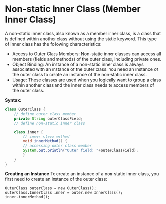 # Non-static Inner Class (Member Inner Class)

A non-static inner class, also known as a member inner class, is a class that is defined within another class without
using the static keyword. This type of inner class has the following characteristics:

- Access to Outer Class Members: Non-static inner classes can access all members (fields and methods) of the outer class,
including private ones.
- Object Binding: An instance of a non-static inner class is always associated with an instance of the outer class. You
need an instance of the outer class to create an instance of the non-static inner class.
- Usage: These classes are used when you logically want to group a class within another class and the inner class needs
to access members of the outer class.

**Syntax:**
```java
class OuterClass {
    // define outer class member
    private String outerClassField;
    // define non-static inner class

    class inner {
        // inner class method
        void innerMethod() {
        // accessing outer class member
        System.out.println("Outer field: "+outerClassField);
        }
    }
}
```
**Creating an Instance**
To create an instance of a non-static inner class, you first need to create an instance of the outer class:
```
OuterClass outerClass = new OuterClass();
outerClass.InnerClass inner = outer.new InnerClass();
inner.innerMethod();
```
